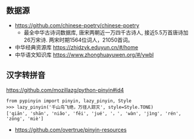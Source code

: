 

## 数据源
* https://github.com/chinese-poetry/chinese-poetry
    * 最全中华古诗词数据库, 唐宋两朝近一万四千古诗人, 接近5.5万首唐诗加26万宋诗. 两宋时期1564位词人，21050首词。
* 中华经典资源库 https://zhjdzyk.eduyun.cn/#/home
* 中华语文知识库 https://www.zhonghuayuwen.org/#/ywbl

## 汉字转拼音

https://github.com/mozillazg/python-pinyin#id4
```
from pypinyin import pinyin, lazy_pinyin, Style
>>> lazy_pinyin('千山鸟飞绝，万径人踪灭', style=Style.TONE)
['qiān', 'shān', 'niǎo', 'fēi', 'jué', '，', 'wàn', 'jìng', 'rén', 'zōng', 'miè']

```

* https://github.com/overtrue/pinyin-resources
